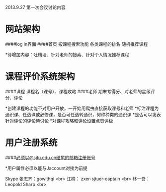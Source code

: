 2013.9.27 第一次会议讨论内容


网站架构
================
####log in界面
####首页
		按课程搜索功能
		各类课程的排名
		随机推荐课程

*待增加内容：吐槽墙、针对老师的搜索、针对个人情况推荐课程



课程评价系统架构
================
####课程
		课程名（课号）、课程攻略
####老师
		期末考得分、对老师的星级评分、评论

*创建课程的功能不对用户开放，一开始用爬虫直接获取课号和老师
*标注课程为通识课、任选课或必修课，是否可任选转通识，何种种类的通识课
*是否可以发表针对评论的评论待讨论
*对课程攻略和评论设置点赞评级



用户注册系统
===============
####必须以@sjtu.edu.cn结尾的邮箱注册账号

*用户属性必须以能与Jaccount对接为前提




Skype
张志齐：gowithqi <br\>
江桐：  zxer-sjtuer-captain <br\>
林一吾：Leopold Sharp <br\>
